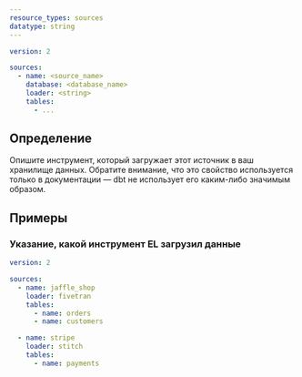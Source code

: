 ```yaml
---
resource_types: sources
datatype: string
---
```


<File name='models/<filename>.yml'>

```yml
version: 2

sources:
  - name: <source_name>
    database: <database_name>
    loader: <string>
    tables:
      - ...

```

</File>

## Определение
Опишите инструмент, который загружает этот источник в ваш хранилище данных. Обратите внимание, что это свойство используется только в документации — dbt не использует его каким-либо значимым образом.

## Примеры
### Указание, какой инструмент EL загрузил данные

<File name='models/<filename>.yml'>

```yml
version: 2

sources:
  - name: jaffle_shop
    loader: fivetran
    tables:
      - name: orders
      - name: customers

  - name: stripe
    loader: stitch
    tables:
      - name: payments
```

</File>